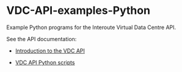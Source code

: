 # VDC-API-examples-Python

Example Python programs for the Interoute Virtual Data Centre API. 

See the API documentation:

* [Introduction to the VDC API](https://cloudstore.interoute.com/main/knowledge-centre/library/vdc-api-introduction-api)

* [VDC API Python scripts](https://cloudstore.interoute.com/main/knowledge-centre/library/vdc-api-python-scripts)